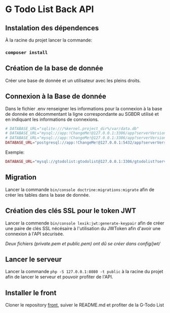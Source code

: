 # G Todo List Back API

## Instalation des dépendences
À la racine du projet lancer la commande:
### `composer install` 

## Création de la base de donnée
Créer une base de donnée et un utilisateur avec les pleins droits.

## Connexion à la Base de donnée
Dans le fichier .env renseigner les informations pour la connexion à la base de donnée en décommentant la ligne correspondante au SGBDR utilisé et en indiquant les informations de connexions.

```php
# DATABASE_URL="sqlite:///%kernel.project_dir%/var/data.db"
# DATABASE_URL="mysql://app:!ChangeMe!@127.0.0.1:3306/app?serverVersion=8.0.32&charset=utf8mb4"
# DATABASE_URL="mysql://app:!ChangeMe!@127.0.0.1:3306/app?serverVersion=10.11.2-MariaDB&charset=utf8mb4"
DATABASE_URL="postgresql://app:!ChangeMe!@127.0.0.1:5432/app?serverVersion=16&charset=utf8"
```

Exemple:

```php
DATABASE_URL="mysql://gtodolist:gtodolist@127.0.0.1:3306/gtodolist?serverVersion=10.11.2-MariaDB&charset=utf8mb4"
```

## Migration

Lancer la commande 
`bin/console doctrine:migrations:migrate`  afin de créer les tables dans la base de donnée.

## Création des clés SSL pour le token JWT

Lancer la commende 
`bin/console lexik:jwt:generate-keypair` afin de créer une paire de clés SSL nécésaire à l'utilisation du JWToken afin d'avoir une connexion à l'API sécurisée.

*Deux fichiers (private.pem et public.pem) ont dû se créer dans config/jwt/*

## Lancer le serveur

Lancer la commande `php -S 127.0.0.1:8080 -t public` à la racine du projet afin de lancer le serveur et pouvoir profiter de l'API.

## Installer le front

Cloner le repository [front](https://github.com/MaximeLefranc/g_todo_front), suiver le README.md et profiter de la G-Todo List